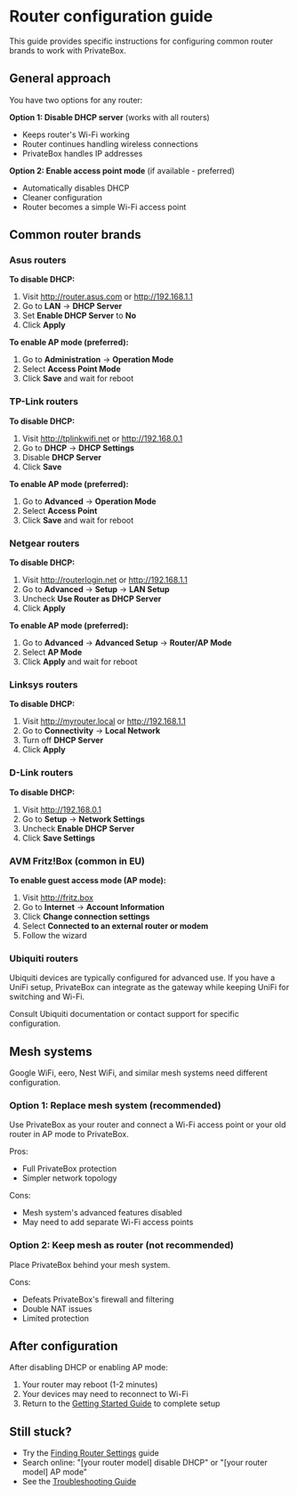 # Router configuration guide

This guide provides specific instructions for configuring common router brands to work with PrivateBox.

## General approach

You have two options for any router:

**Option 1: Disable DHCP server** (works with all routers)
- Keeps router's Wi-Fi working
- Router continues handling wireless connections
- PrivateBox handles IP addresses

**Option 2: Enable access point mode** (if available - preferred)
- Automatically disables DHCP
- Cleaner configuration
- Router becomes a simple Wi-Fi access point

## Common router brands

### Asus routers

**To disable DHCP:**
1. Visit http://router.asus.com or http://192.168.1.1
2. Go to **LAN** → **DHCP Server**
3. Set **Enable DHCP Server** to **No**
4. Click **Apply**

**To enable AP mode (preferred):**
1. Go to **Administration** → **Operation Mode**
2. Select **Access Point Mode**
3. Click **Save** and wait for reboot

### TP-Link routers

**To disable DHCP:**
1. Visit http://tplinkwifi.net or http://192.168.0.1
2. Go to **DHCP** → **DHCP Settings**
3. Disable **DHCP Server**
4. Click **Save**

**To enable AP mode (preferred):**
1. Go to **Advanced** → **Operation Mode**
2. Select **Access Point**
3. Click **Save** and wait for reboot

### Netgear routers

**To disable DHCP:**
1. Visit http://routerlogin.net or http://192.168.1.1
2. Go to **Advanced** → **Setup** → **LAN Setup**
3. Uncheck **Use Router as DHCP Server**
4. Click **Apply**

**To enable AP mode (preferred):**
1. Go to **Advanced** → **Advanced Setup** → **Router/AP Mode**
2. Select **AP Mode**
3. Click **Apply** and wait for reboot

### Linksys routers

**To disable DHCP:**
1. Visit http://myrouter.local or http://192.168.1.1
2. Go to **Connectivity** → **Local Network**
3. Turn off **DHCP Server**
4. Click **Apply**

### D-Link routers

**To disable DHCP:**
1. Visit http://192.168.0.1
2. Go to **Setup** → **Network Settings**
3. Uncheck **Enable DHCP Server**
4. Click **Save Settings**

### AVM Fritz!Box (common in EU)

**To enable guest access mode (AP mode):**
1. Visit http://fritz.box
2. Go to **Internet** → **Account Information**
3. Click **Change connection settings**
4. Select **Connected to an external router or modem**
5. Follow the wizard

### Ubiquiti routers

Ubiquiti devices are typically configured for advanced use. If you have a UniFi setup, PrivateBox can integrate as the gateway while keeping UniFi for switching and Wi-Fi.

Consult Ubiquiti documentation or contact support for specific configuration.

## Mesh systems

Google WiFi, eero, Nest WiFi, and similar mesh systems need different configuration.

### Option 1: Replace mesh system (recommended)

Use PrivateBox as your router and connect a Wi-Fi access point or your old router in AP mode to PrivateBox.

Pros:
- Full PrivateBox protection
- Simpler network topology

Cons:
- Mesh system's advanced features disabled
- May need to add separate Wi-Fi access points

### Option 2: Keep mesh as router (not recommended)

Place PrivateBox behind your mesh system.

Cons:
- Defeats PrivateBox's firewall and filtering
- Double NAT issues
- Limited protection

## After configuration

After disabling DHCP or enabling AP mode:

1. Your router may reboot (1-2 minutes)
2. Your devices may need to reconnect to Wi-Fi
3. Return to the [Getting Started Guide](./getting-started.md) to complete setup

## Still stuck?

- Try the [Finding Router Settings](./finding-router-settings.md) guide
- Search online: "[your router model] disable DHCP" or "[your router model] AP mode"
- See the [Troubleshooting Guide](./troubleshooting-guide.md)
